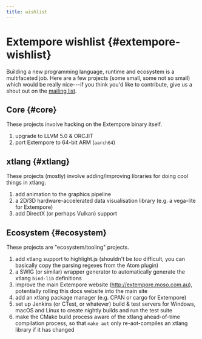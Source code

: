 ```yaml
---
title: wishlist
---
```


Extempore wishlist {#extempore-wishlist}
==================

Building a new programming language, runtime and ecosystem is a
multifaceted job. Here are a few projects (some small, some not so
small) which would be really nice---if you think you'd like to
contribute, give us a shout out on the [mailing
list](mailto:extemporelang@googlegroups.com).

Core {#core}
----

These projects involve hacking on the Extempore binary itself.

1.  upgrade to LLVM 5.0 & ORCJIT
2.  port Extempore to 64-bit ARM (`aarch64`)

xtlang {#xtlang}
------

These projects (mostly) involve adding/improving libraries for doing
cool things in xtlang.

1.  add animation to the graphics pipeline
2.  a 2D/3D hardware-accelerated data visualisation library (e.g. a
    vega-lite for Extempore)
3.  add DirectX (or perhaps Vulkan) support

Ecosystem {#ecosystem}
---------

These projects are "ecosystem/tooling" projects.

1.  add xtlang support to highlight.js (shouldn't be *too* difficult,
    you can basically copy the parsing regexes from the Atom plugin)
2.  a SWIG (or similar) wrapper generator to automatically generate the
    xtlang `bind-lib` definitions
3.  improve the main Extempore website (<http://extempore.moso.com.au>),
    potentially rolling this docs website into the main site
4.  add an xtlang package manager (e.g. CPAN or cargo for Extempore)
5.  set up Jenkins (or CTest, or whatever) build & test servers for
    Windows, macOS and Linux to create nightly builds and run the test
    suite
6.  make the CMake build process aware of the xtlang ahead-of-time
    compilation process, so that `make aot` only re-aot-compiles an
    xtlang library if it has changed
